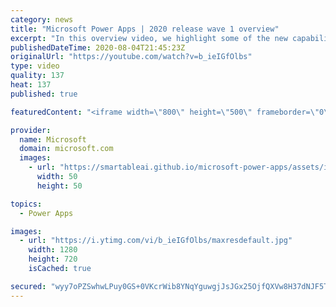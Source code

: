```yaml
---
category: news
title: "Microsoft Power Apps | 2020 release wave 1 overview"
excerpt: "In this overview video, we highlight some of the new capabilities included in the latest update to Microsoft Power Apps.      Here are the capabilities covered:     UI enhancements       • Save is always visible       • Chart formatting  Grid user experience enhancements       • Conditional search  "
publishedDateTime: 2020-08-04T21:45:23Z
originalUrl: "https://youtube.com/watch?v=b_ieIGfOlbs"
type: video
quality: 137
heat: 137
published: true

featuredContent: "<iframe width=\"800\" height=\"500\" frameborder=\"0\" src=\"https://www.youtube.com/embed/b_ieIGfOlbs\" allow=\"accelerometer; autoplay; encrypted-media; gyroscope; picture-in-picture\" allowfullscreen></iframe>"

provider:
  name: Microsoft
  domain: microsoft.com
  images:
    - url: "https://smartableai.github.io/microsoft-power-apps/assets/images/organizations/microsoft.com-50x50.jpg"
      width: 50
      height: 50

topics:
  - Power Apps

images:
  - url: "https://i.ytimg.com/vi/b_ieIGfOlbs/maxresdefault.jpg"
    width: 1280
    height: 720
    isCached: true

secured: "wyy7oPZSwhwLPuy0GS+0VKcrWib8YNqYguwgjJsJGx25OjfQXVw8H37dNJF5TMj3YLSdw2jpmciEDAZ9RsCncZaUb5GMqNO4fIv0n+av5xkdTfDvCjdWtauYJGPeGBUwbR3jqyD+5/1hcvmkZhYRO9fIWYmm9/LBEGzddRZN98QOV4kwt6ZKYonuxsPid35966HVTTErJPvCG2ytJqGlV3jeCsIir3+YXGfpwh71soocEG5UXd2Gyu/FFe+QHITPPqLq25vFcBZ+hUvw1ubOKtbXZCzMU+B5z5A2qPgmaWgIi35HBCpVIKrjy+ceWEIAU6Mrnye5LaX5rZnfhj/4vvIdTp4nAxJeW1F13qUGslAaMkSkfME3XtVL6a0tV5je7R1bIolTt+liJVCrpTjufdLsefJEmZqcWjsTqGQxXTbdIAwE59SPg3jSd5oieMn1;VeRcZbgDkpoXGJsvfe338w=="
---
```


